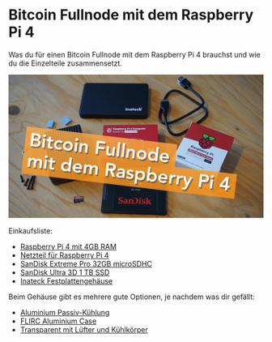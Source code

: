 # Bitcoin Fullnode mit dem Raspberry Pi 4

Was du für einen Bitcoin Fullnode mit dem Raspberry Pi 4 brauchst und wie du die Einzelteile zusammensetzt.

[![Bitcoin Fullnode mit dem Raspberry Pi 4](./bitcoin-fullnode-raspberry-pi-4.png "Bitcoin Fullnode mit dem Raspberry Pi 4")](https://youtube.com/watch?v=pWJFFLpElT0)

Einkaufsliste:
- [Raspberry Pi 4 mit 4GB RAM](https://amzn.to/2PgXg4X)
- [Netzteil für Raspberry Pi 4](https://amzn.to/3tMGlGz)
- [SanDisk Extreme Pro 32GB microSDHC](https://amzn.to/32IG2Rc)
- [SanDisk Ultra 3D 1 TB SSD](https://amzn.to/2PkAeKE)
- [Inateck Festplattengehäuse](https://amzn.to/3nnz7Gz)

Beim Gehäuse gibt es mehrere gute Optionen, je nachdem was dir gefällt:

- [Aluminium Passiv-Kühlung](https://amzn.to/3tNJUfG)
- [FLIRC Aluminium Case](https://amzn.to/3tN66Gx)
- [Transparent mit Lüfter und Kühlkörper](https://amzn.to/3dJWjM4)
